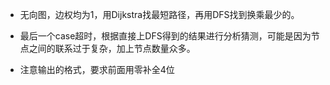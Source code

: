 *   无向图，边权均为1，用Dijkstra找最短路径，再用DFS找到换乘最少的。

*   最后一个case超时，根据直接上DFS得到的结果进行分析猜测，可能是因为节点之间的联系过于复杂，加上节点数量众多。

*   注意输出的格式，要求前面用零补全4位